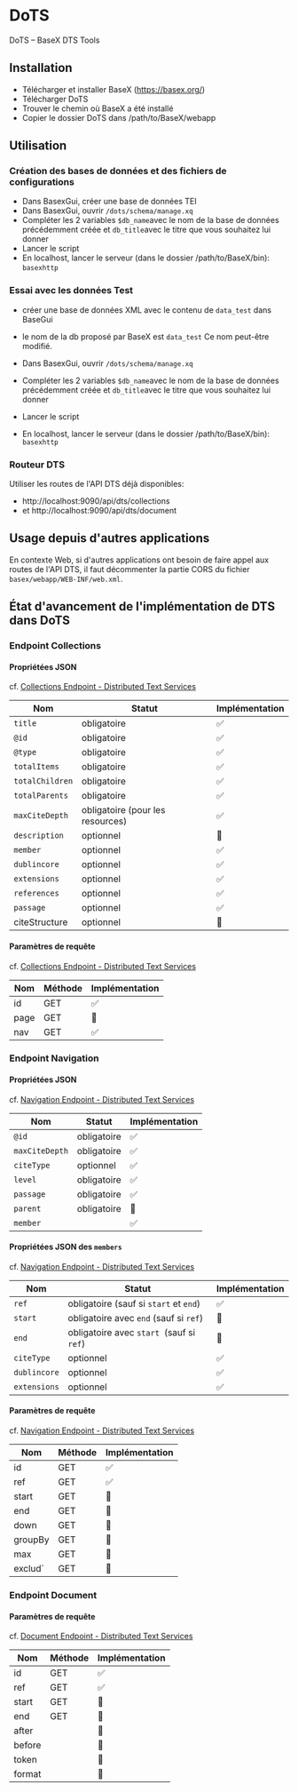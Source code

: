 # DoTS

DoTS – BaseX DTS Tools

## Installation

- Télécharger et installer BaseX (https://basex.org/)
- Télécharger DoTS
- Trouver le chemin où BaseX a été installé
- Copier le dossier DoTS dans /path/to/BaseX/webapp

## Utilisation

### Création des bases de données et des fichiers de configurations

- Dans BasexGui, créer une base de données TEI
- Dans BasexGui, ouvrir `/dots/schema/manage.xq`
- Compléter les 2 variables `$db_name`avec le nom de la base de données précédemment créée et `db_title`avec le titre que vous souhaitez lui donner
- Lancer le script
- En localhost, lancer le serveur (dans le dossier /path/to/BaseX/bin): `basexhttp`

### Essai avec les données Test

- créer une base de données XML avec le contenu de `data_test` dans BaseGui

- le nom de la db proposé par BaseX est `data_test` Ce nom peut-être modifié.

- Dans BasexGui, ouvrir `/dots/schema/manage.xq`

- Compléter les 2 variables `$db_name`avec le nom de la base de données précédemment créée et `db_title`avec le titre que vous souhaitez lui donner

- Lancer le script

- En localhost, lancer le serveur (dans le dossier /path/to/BaseX/bin): `basexhttp` 

### Routeur DTS

Utiliser les routes de l'API DTS déjà disponibles:

- http://localhost:9090/api/dts/collections
- et http://localhost:9090/api/dts/document

## Usage depuis d'autres applications

En contexte Web, si d'autres applications ont besoin de faire appel aux routes de l'API DTS, il faut décommenter la partie CORS du fichier `basex/webapp/WEB-INF/web.xml`.



## État d'avancement de l'implémentation de DTS dans DoTS

### Endpoint Collections

#### Propriétées JSON

cf. [Collections Endpoint - Distributed Text Services](https://distributed-text-services.github.io/specifications/Collections-Endpoint.html#scheme)

| Nom             | Statut                           | Implémentation |
| --------------- | -------------------------------- | -------------- |
| `title`         | obligatoire                      | ✅              |
| `@id`           | obligatoire                      | ✅              |
| `@type`         | obligatoire                      | ✅              |
| `totalItems`    | obligatoire                      | ✅              |
| `totalChildren` | obligatoire                      | ✅              |
| `totalParents`  | obligatoire                      | ✅              |
| `maxCiteDepth`  | obligatoire (pour les resources) | ✅              |
| `description`   | optionnel                        | 🚧             |
| `member`        | optionnel                        | ✅              |
| `dublincore`    | optionnel                        | ✅              |
| `extensions`    | optionnel                        | ✅              |
| `references`    | optionnel                        | ✅              |
| `passage`       | optionnel                        | ✅              |
| citeStructure   | optionnel                        | 🔄             |

#### Paramètres de requête

cf. [Collections Endpoint - Distributed Text Services](https://distributed-text-services.github.io/specifications/Collections-Endpoint.html#uri)

| Nom  | Méthode | Implémentation |
| ---- | ------- | -------------- |
| id   | GET     | ✅              |
| page | GET     | 🚧             |
| nav  | GET     | ✅              |

### Endpoint Navigation

#### Propriétées JSON

cf. [Navigation Endpoint - Distributed Text Services](https://distributed-text-services.github.io/specifications/Navigation-Endpoint.html#scheme-for-navigation-endpoint-responses)

| Nom            | Statut      | Implémentation |
| -------------- | ----------- | -------------- |
| `@id`          | obligatoire | ✅              |
| `maxCiteDepth` | obligatoire | ✅              |
| `citeType`     | optionnel   | ✅              |
| `level`        | obligatoire | ✅              |
| `passage`      | obligatoire | ✅              |
| `parent`       | obligatoire | 🔄             |
| `member`       |             | ✅              |

#### Propriétées JSON des `members`

cf. [Navigation Endpoint - Distributed Text Services](https://distributed-text-services.github.io/specifications/Navigation-Endpoint.html#scheme-for-navigation-endpoint-responses)

| Nom          | Statut                                    | Implémentation |
| ------------ | ----------------------------------------- | -------------- |
| `ref`        | obligatoire (sauf si `start` et `end`)    | ✅              |
| `start`      | obligatoire avec `end` (sauf si `ref`)    | 🔄             |
| `end`        | obligatoire avec `start`  (sauf si `ref`) | 🔄             |
| `citeType`   | optionnel                                 | ✅              |
| `dublincore` | optionnel                                 | ✅              |
| `extensions` | optionnel                                 | ✅              |

#### Paramètres de requête

cf. [Navigation Endpoint - Distributed Text Services](https://distributed-text-services.github.io/specifications/Navigation-Endpoint.html#query-parameters)

| Nom     | Méthode | Implémentation |
| ------- | ------- | -------------- |
| id      | GET     | ✅              |
| ref     | GET     | ✅              |
| start   | GET     | 🔄             |
| end     | GET     | 🔄             |
| down    | GET     | 🔄             |
| groupBy | GET     | 🚧             |
| max     | GET     | 🚧             |
| exclud` | GET     | 🚧             |

### Endpoint Document

#### Paramètres de requête

cf. [Document Endpoint - Distributed Text Services](https://distributed-text-services.github.io/specifications/Documents-Endpoint.html#uri)

| Nom    | Méthode | Implémentation |
| ------ | ------- | -------------- |
| id     | GET     | ✅              |
| ref    | GET     | ✅              |
| start  | GET     | 🔄             |
| end    | GET     | 🔄             |
| after  |         | 🚧             |
| before |         | 🚧             |
| token  |         | 🚧             |
| format |         | 🚧             |
